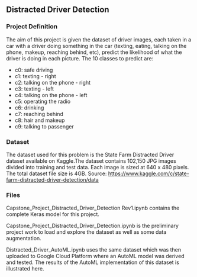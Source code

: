 ## Distracted Driver Detection

### Project Definition
The aim of this project is given the dataset of driver images, each taken in a car with a driver doing something in the car (texting, eating, talking on the phone, makeup, reaching behind, etc), predict the likelihood of what the driver is doing in each picture. The 10 classes to predict are:
* c0: safe driving
* c1: texting - right
* c2: talking on the phone - right
* c3: texting - left
* c4: talking on the phone - left
* c5: operating the radio
* c6: drinking
* c7: reaching behind
* c8: hair and makeup
* c9: talking to passenger

### Dataset
The dataset used for this problem is the State Farm Distracted Driver dataset available on Kaggle.The dataset contains 102,150 JPG images divided into training and test data. Each image is sized at 640 x 480 pixels. The total dataset file size is 4GB.
Source: https://www.kaggle.com/c/state-farm-distracted-driver-detection/data

### Files
Capstone_Project_Distracted_Driver_Detection Rev1.ipynb contains the complete Keras model for this project.  

Capstone_Project_Distracted_Driver_Detection.ipynb is the preliminary project work to load and explore the dataset as well as some data augmentation.  

Distracted_Driver_AutoML.ipynb uses the same dataset which was then uploaded to Google Cloud Platform where an AutoML model was derived and tested. The results of the AutoML implementation of this dataset is illustrated here.
